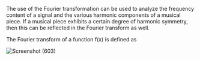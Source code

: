 
The use of the Fourier transformation can be used to analyze the frequency content of a signal and the various harmonic components of a musical piece. 
If a musical piece exhibits a certain degree of harmonic symmetry, then this can be reflected in the Fourier transform as well.

The Fourier transform of a function f(x) is defined as

![Screenshot (603)](https://github.com/Riddhiman2005/Symphonies-in-the-Colliders-Investigating-the-Musical-Signatures-of-Particle-Beams/assets/130882317/892d4062-3417-429b-add5-3f6f083068a3)
